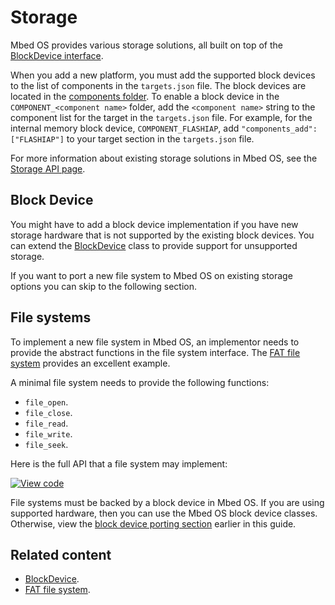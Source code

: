 <h1 id="contributing-storage">Storage</h1>

Mbed OS provides various storage solutions, all built on top of the [BlockDevice interface](../apis/blockdevice.html).

When you add a new platform, you must add the supported block devices to the list of components in the `targets.json` file. The block devices are located in the [components folder]( https://github.com/ARMmbed/mbed-os/tree/master/components/storage/blockdevice). To enable a block device in the `COMPONENT_<component name>` folder, add the `<component name>` string to the component list for the target in the `targets.json` file. For example, for the internal memory block device, `COMPONENT_FLASHIAP`, add `"components_add": ["FLASHIAP"]` to your target section in the `targets.json` file.

For more information about existing storage solutions in Mbed OS, see the [Storage API page](../apis/storage.html).

## Block Device

You might have to add a block device implementation if you have new storage hardware that is not supported by the existing block devices. You can extend the [BlockDevice](../mbed-os-api-doxy/classmbed_1_1_block_device.html) class to provide support for unsupported storage.

If you want to port a new file system to Mbed OS on existing storage options you can skip to the following section.

## File systems

To implement a new file system in Mbed OS, an implementor needs to provide the abstract functions in the file system interface. The [FAT file system](../mbed-os-api-doxy/_f_a_t_file_system_8h_source.html) provides an excellent example.

A minimal file system needs to provide the following functions:

- `file_open`.
- `file_close`.
- `file_read`.
- `file_write`.
- `file_seek`.

Here is the full API that a file system may implement:

[![View code](https://www.mbed.com/embed/?type=library)](https://os.mbed.com/docs/mbed-os/development/mbed-os-api-doxy/classmbed_1_1_file_system.html)

File systems must be backed by a block device in Mbed OS. If you are using supported hardware, then you can use the Mbed OS block device classes. Otherwise, view the [block device porting section](#block-device) earlier in this guide.

## Related content

- [BlockDevice](../mbed-os-api-doxy/classmbed_1_1_block_device.html).
- [FAT file system](../mbed-os-api-doxy/_f_a_t_file_system_8h_source.html).
